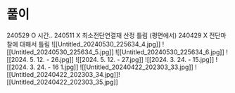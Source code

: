 # 풀이


240529 O 시간..
240511 X 최소전단연결재 산정 틀림 (평면에서)
240429 X 전단마찰에 대해서 틀림
![[Untitled_20240530_225634_4.jpg]]
![[Untitled_20240530_225634_5.jpg]]
![[Untitled_20240530_225634_6.jpg]]
![[2024. 5. 12. - 26.jpg]]
![[2024. 5. 12. - 27.jpg]]
![[2024. 3. 24. - 15.jpg]]
![[2024. 3. 24. - 16 1.jpg]]
![[Untitled_20240422_202303_33.jpg]]
![[Untitled_20240422_202303_34.jpg]]![[Untitled_20240422_202303_35.jpg]]